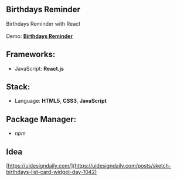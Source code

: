 ## Birthdays Reminder

Birthdays Reminder with React<br>
<br>
Demo: **[Birthdays Reminder](https://dejanv91.github.io/38-Birthday-Reminder/src/index.js)**

## Frameworks:
* JavaScript: **React.js**

## Stack:
* Language: **HTML5**, **CSS3**, **JavaScript**

## Package Manager: 
* *npm*

## Idea

[https://uidesigndaily.com/](https://uidesigndaily.com/posts/sketch-birthdays-list-card-widget-day-1042)
